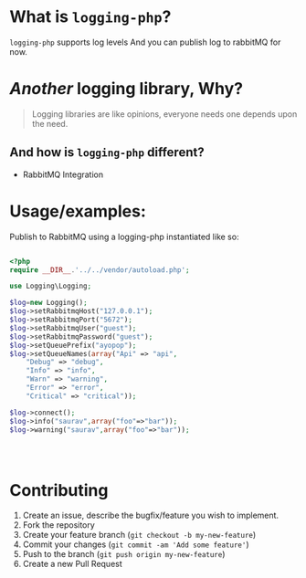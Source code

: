 # What is `logging-php`?

`logging-php` supports log levels And you can publish log to rabbitMQ for now.

# _Another_ logging library, Why?

> Logging libraries are like opinions, everyone needs one depends upon the need.


## And how is `logging-php` different?

- RabbitMQ Integration



# Usage/examples:



Publish to RabbitMQ using a logging-php instantiated like so:

```php

<?php
require __DIR__.'../../vendor/autoload.php';

use Logging\Logging;

$log=new Logging();
$log->setRabbitmqHost("127.0.0.1");
$log->setRabbitmqPort("5672");
$log->setRabbitmqUser("guest");
$log->setRabbitmqPassword("guest");
$log->setQueuePrefix("ayopop");
$log->setQueueNames(array("Api" => "api",
    "Debug" => "debug",
    "Info" => "info",
    "Warn" => "warning",
    "Error" => "error",
    "Critical" => "critical"));

$log->connect();
$log->info("saurav",array("foo"=>"bar"));
$log->warning("saurav",array("foo"=>"bar"));





```



# Contributing

1. Create an issue, describe the bugfix/feature you wish to implement.
2. Fork the repository
3. Create your feature branch (`git checkout -b my-new-feature`)
4. Commit your changes (`git commit -am 'Add some feature'`)
5. Push to the branch (`git push origin my-new-feature`)
6. Create a new Pull Request

